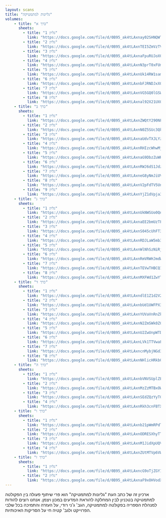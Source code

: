 ```yaml
---
layout: scans
title: "גליונות למתמטיקה"
volumes:
    - title: "כרך א"
      sheets:
        - title: "גליון 1"
          link: "https://docs.google.com/file/d/0B95_ak4tLAxnay02SHNQWTFwcTg/preview"
        - title: "גליון 2"
          link: "https://docs.google.com/file/d/0B95_ak4tLAxnTEI5ZmVzTVlDLWc/preview"
        - title: "גליון 3"
          link: "https://docs.google.com/file/d/0B95_ak4tLAxnaFpuRUJoX0tub0E/preview"
        - title: "גליון 4"
          link: "https://docs.google.com/file/d/0B95_ak4tLAxnN3prT0xFUmQ2clU/preview"
        - title: "גליון 5"
          link: "https://docs.google.com/file/d/0B95_ak4tLAxnUk14RW1samJFQlk/preview"
        - title: "גליון 6"
          link: "https://docs.google.com/file/d/0B95_ak4tLAxnbFJRNDJxX003WlE/preview"
        - title: "גליון 7"
          link: "https://docs.google.com/file/d/0B95_ak4tLAxnVG5GQ0lGSWpEZjA/preview"
        - title: "גליון 8"
          link: "https://docs.google.com/file/d/0B95_ak4tLAxnal92X21UX05QZkk/preview"
    - title: "כרך ב"
      sheets:
        - title: "גליון 1"
          link: "https://docs.google.com/file/d/0B95_ak4tLAxnZWQtY290NF9oSWc/preview"
        - title: "גליון 2"
          link: "https://docs.google.com/file/d/0B95_ak4tLAxnN0Z5SUc3QkotZUk/preview"
        - title: "גליון 3"
          link: "https://docs.google.com/file/d/0B95_ak4tLAxnaUdvTXJLYzlIY2c/preview"
        - title: "גליון 4"
          link: "https://docs.google.com/file/d/0B95_ak4tLAxnRHIzcWhwMjBQOFU/preview"
        - title: "גליון 5"
          link: "https://docs.google.com/file/d/0B95_ak4tLAxnaG9DbzZuWHN3Z2c/preview"
        - title: "גליון 6"
          link: "https://docs.google.com/file/d/0B95_ak4tLAxnRWJ6dS1JdzNXdDg/preview"
        - title: "גליון 7"
          link: "https://docs.google.com/file/d/0B95_ak4tLAxneG8yNmJiUV9QNmc/preview"
        - title: "גליון 8"
          link: "https://docs.google.com/file/d/0B95_ak4tLAxnV2pFdTV5Und5UGs/preview" 
        - title: "גליון 9"
          link: "https://docs.google.com/file/d/0B95_ak4tLAxnYjZ1dVpja3lDdFk/preview"
    - title: "כרך ג"
      sheets:
        - title: "גליון 1"
          link: "https://docs.google.com/file/d/0B95_ak4tLAxnUkNWSUo0QnJWNzA/preview"
        - title: "גליון 2"
          link: "https://docs.google.com/file/d/0B95_ak4tLAxnaEE2bmUzTFA0Rm8/preview"
        - title: "גליון 3"
          link: "https://docs.google.com/file/d/0B95_ak4tLAxnS045cUhFT3REQnc/preview"
        - title: "גליון 4"
          link: "https://docs.google.com/file/d/0B95_ak4tLAxnRDJLaW5mb3VpMk0/preview"
        - title: "גליון 5"
          link: "https://docs.google.com/file/d/0B95_ak4tLAxnWlNhSzNiRjhacGM/preview"
        - title: "גליון 6"
          link: "https://docs.google.com/file/d/0B95_ak4tLAxnRmVRWHJmdWpIU00/preview"
        - title: "גליון 7"
          link: "https://docs.google.com/file/d/0B95_ak4tLAxnTEVwTHBCQ1pBS28/preview"
        - title: "גליון 8"
          link: "https://docs.google.com/file/d/0B95_ak4tLAxnMXFWd1ZwYTdDMXM/preview"
    - title: "כרך ד"
      sheets:
        - title: "גליון 1"
          link: "https://docs.google.com/file/d/0B95_ak4tLAxndlE1Z1d2V2ZObDQ/preview"
        - title: "גליון 2"
          link: "https://docs.google.com/file/d/0B95_ak4tLAxnbUd1UWFPX3BjSU0/preview"
        - title: "גליון 3"
          link: "https://docs.google.com/file/d/0B95_ak4tLAxnYUVaVnRnZkFTTHM/preview"
        - title: "גליון 4"
          link: "https://docs.google.com/file/d/0B95_ak4tLAxnN2ZmSWk0Z09mX28/preview"
        - title: "גליון 5"
          link: "https://docs.google.com/file/d/0B95_ak4tLAxnU2ZwUnpWTDZfTVU/preview"
        - title: "גליון 6"
          link: "https://docs.google.com/file/d/0B95_ak4tLAxnLVk1TTVwaFZwM0k/preview"
        - title: "גליון 7"
          link: "https://docs.google.com/file/d/0B95_ak4tLAxncnMybjNGd3h5SVk/preview"
        - title: "גליון 8"
          link: "https://docs.google.com/file/d/0B95_ak4tLAxnNHlicHRkb0Vlem8/preview"
    - title: "כרך ה"
      sheets:
        - title: "גליון 1"
          link: "https://docs.google.com/file/d/0B95_ak4tLAxnbVNVSUplZExMaGs/preview"
        - title: "גליון 2"
          link: "https://docs.google.com/file/d/0B95_ak4tLAxnMzZzMTBxOWMxWjA/preview"
        - title: "גליון 3"
          link: "https://docs.google.com/file/d/0B95_ak4tLAxnSEdZQzYyTGE1bjQ/preview"
        - title: "גליון 4"
          link: "https://docs.google.com/file/d/0B95_ak4tLAxnRkh3cnFBTXZIdDA/preview"
    - title: "כרך ו"
      sheets:
        - title: "גליון 1"
          link: "https://docs.google.com/file/d/0B95_ak4tLAxnb21pWmRPdTZWd1k/preview"
        - title: "גליון 2"
          link: "https://docs.google.com/file/d/0B95_ak4tLAxnODRESXhyTTMtRnc/preview"
        - title: "גליון 3"
          link: "https://docs.google.com/file/d/0B95_ak4tLAxnM1JidXpUQVJKOUU/preview"
        - title: "גליון 4"
          link: "https://docs.google.com/file/d/0B95_ak4tLAxnZUtMTVp6VWdINnM/preview"
    - title: "כרך ז"
      sheets:
        - title: "גליון 1"
          link: "https://docs.google.com/file/d/0B95_ak4tLAxncG9oTjZGY1RZa2M/preview"
        - title: "גליון 2"
          link: "https://docs.google.com/file/d/0B95_ak4tLAxnaF9xOHVodXA1Nmc/preview"
---
```

ארכיון זה של כתב העת "גליונות למתמטיקה" הוא פרי שיתוף פעולה בין הפקולטה למתמטיקה בטכניון לבין המחלקה להוראת המדעים במכון ויצמן. אנחנו רוצים להודות למנהלת הספריה בפקולטה למתמטיקה, הגב' ג'ני רודי, על העזרה והתמיכה בכל שלבי הפרוייקט ולגב' קטיה חי על הסריקות האיכותיות.